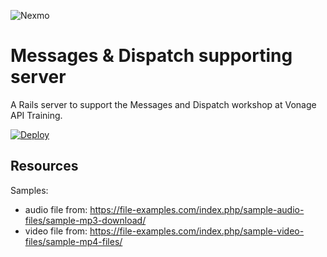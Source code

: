 ![Nexmo](app/assets/images/nexmo_small.png)


# Messages & Dispatch supporting server

A Rails server to support the Messages and Dispatch workshop at Vonage API Training.


<a href="https://heroku.com/deploy?template=https://github.com/slorello89/vonage-campus-messages-and-dispatch-server/tree/training_mods" target="_blank">
  <img src="https://www.herokucdn.com/deploy/button.svg" alt="Deploy">
</a>


## Resources

Samples:

- audio file from: https://file-examples.com/index.php/sample-audio-files/sample-mp3-download/
- video file from: https://file-examples.com/index.php/sample-video-files/sample-mp4-files/
